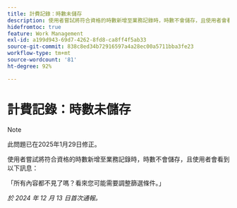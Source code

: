 ```yaml
---
title: 計費記錄：時數未儲存
description: 使用者嘗試將符合資格的時數新增至業務記錄時，時數不會儲存，且使用者會看到一則訊息。
hidefromtoc: true
feature: Work Management
exl-id: a199d943-69d7-4262-8fd8-ca8ff4f5ab33
source-git-commit: 838c8ed34b72916597a4a28ec00a5711bba3fe23
workflow-type: tm+mt
source-wordcount: '81'
ht-degree: 92%

---
```


# 計費記錄：時數未儲存

>[!NOTE]
>
>此問題已在2025年1月29日修正。

使用者嘗試將符合資格的時數新增至業務記錄時，時數不會儲存，且使用者會看到以下訊息：

「所有內容都不見了嗎？看來您可能需要調整篩選條件。」

_於 2024 年 12 月 13 日首次通報。_
